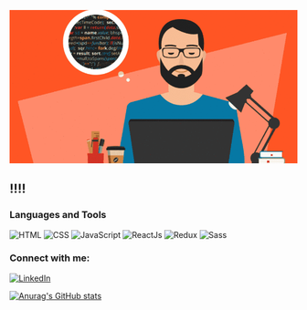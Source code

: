 ![Header](https://github.com/KirylKarzhavin/KirylKarzhavin/blob/main/assets/mygif.gif)

## !!!!

### Languages and Tools

![HTML](https://img.shields.io/badge/-HTML-ffa500?style=for-the-badge&logo=HTML5)
![CSS](https://img.shields.io/badge/-CSS-ffa500?style=for-the-badge&logo=CSS3)
![JavaScript](https://img.shields.io/badge/-JS-ffa500?style=for-the-badge&logo=JavaScript)
![ReactJs](https://img.shields.io/badge/-React-ffa500?style=for-the-badge&logo=React)
![Redux](https://img.shields.io/badge/-Redux-ffa500?style=for-the-badge&logo=Redux)
![Sass](https://img.shields.io/badge/-Sass-ffa500?style=for-the-badge&logo=Sass)

### Connect with me:

<a href="https://www.linkedin.com/in/karzhavin-kiryl/"><img alt="LinkedIn" src="https://img.shields.io/badge/-Linkedin-ffa500?style=for-the-badge&logo=Linkedin"/></a>

[![Anurag's GitHub stats](https://github-readme-stats.vercel.app/api?username=KirylKarzhavin&show_icons=true&theme=gruvbox)](https://github.com/anuraghazra/github-readme-stats)
